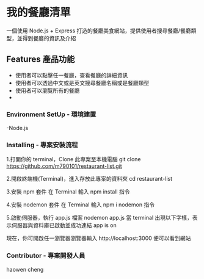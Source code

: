 # 我的餐廳清單

一個使用 Node.js + Express 打造的餐廳美食網站，提供使用者搜尋餐廳/餐廳類型，並得到餐廳的資訊及介紹

## Features 產品功能
- 使用者可以點擊任一餐廳，查看餐廳的詳細資訊
- 使用者可以透過中文或是英文搜尋餐廳名稱或是餐廳類型
- 使用者可以瀏覽所有的餐廳
- 
### Environment SetUp - 環境建置
-Node.js

### Installing - 專案安裝流程
1.打開你的 terminal，Clone 此專案至本機電腦
    git clone https://github.com/m790101/restaurant-list.git

2.開啟終端機(Terminal)，進入存放此專案的資料夾
    cd restaurant-list

3.安裝 npm 套件
    在 Terminal 輸入 npm install 指令

4.安裝 nodemon 套件
    在 Terminal 輸入 npm i nodemon 指令

5.啟動伺服器，執行 app.js 檔案
    nodemon app.js
    當 terminal 出現以下字樣，表示伺服器與資料庫已啟動並成功連結
    app is on 

現在，你可開啟任一瀏覽器瀏覽器輸入 http://localhost:3000 便可以看到網站

### Contributor - 專案開發人員
haowen cheng
